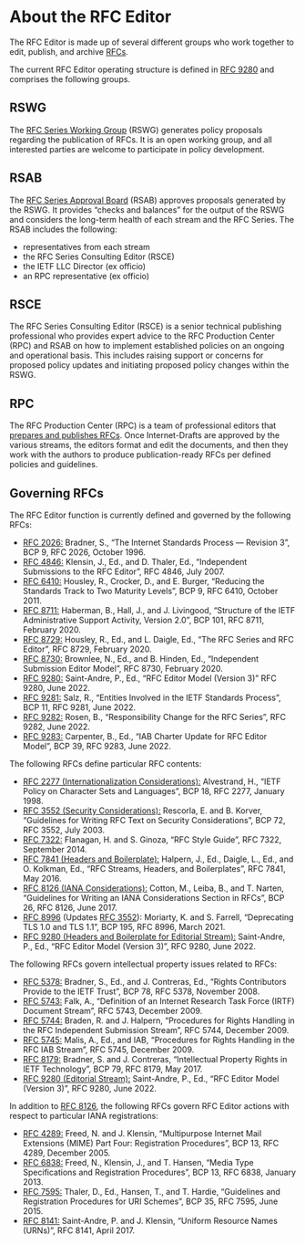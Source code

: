 # About the RFC Editor

The RFC Editor is made up of several different groups who work together to edit, publish, and archive [RFCs](https://docs.google.com/document/d/1GIzY1ZT_PJTOxacaFkAauUZ2p3eMPtui_v5RKORjyiw/edit?tab=t.0#heading=h.iikducyomqip).

The current RFC Editor operating structure is defined in [RFC 9280](/info/rfc9280/) and comprises the following groups.

## RSWG

The [RFC Series Working Group](https://datatracker.ietf.org/group/rswg/about/) (RSWG) generates policy proposals regarding the publication of RFCs. It is an open working group, and all interested parties are welcome to participate in policy development.

## RSAB

The [RFC Series Approval Board](https://datatracker.ietf.org/group/rsab/about/) (RSAB) approves proposals generated by the RSWG. It provides “checks and balances” for the output of the RSWG and considers the long-term health of each stream and the RFC Series. The RSAB includes the following:

- representatives from each stream
- the RFC Series Consulting Editor (RSCE)
- the IETF LLC Director (ex officio)
- an RPC representative (ex officio)

## RSCE

The RFC Series Consulting Editor (RSCE) is a senior technical publishing professional who provides expert advice to the RFC Production Center (RPC) and RSAB on how to implement established policies on an ongoing and operational basis. This includes raising support or concerns for proposed policy updates and initiating proposed policy changes within the RSWG.

## RPC

The RFC Production Center (RPC) is a team of professional editors that [prepares and publishes RFCs](/authors/rfc-edit/). Once Internet-Drafts are approved by the various streams, the editors format and edit the documents, and then they work with the authors to produce publication-ready RFCs per defined policies and guidelines.

## Governing RFCs

The RFC Editor function is currently defined and governed by the following RFCs:

- [RFC 2026:](/info/rfc2026/) Bradner, S., “The Internet Standards Process — Revision 3”, BCP 9, RFC 2026, October 1996.
- [RFC 4846:](/info/rfc4846/) Klensin, J., Ed., and D. Thaler, Ed., “Independent Submissions to the RFC Editor”, RFC 4846, July 2007.
- [RFC 6410:](/info/rfc6410/) Housley, R., Crocker, D., and E. Burger, “Reducing the Standards Track to Two Maturity Levels”, BCP 9, RFC 6410, October 2011.
- [RFC 8711:](/info/rfc8711/) Haberman, B., Hall, J., and J. Livingood, “Structure of the IETF Administrative Support Activity, Version 2.0”, BCP 101, RFC 8711, February 2020.
- [RFC 8729:](/info/rfc8729/) Housley, R., Ed., and L. Daigle, Ed., “The RFC Series and RFC Editor”, RFC 8729, February 2020.
- [RFC 8730:](/info/rfc8730/) Brownlee, N., Ed., and B. Hinden, Ed., “Independent Submission Editor Model”, RFC 8730, February 2020.
- [RFC 9280:](/info/rfc9280/) Saint-Andre, P., Ed., “RFC Editor Model (Version 3)” RFC 9280, June 2022.
- [RFC 9281:](/info/rfc9281/) Salz, R., “Entities Involved in the IETF Standards Process”, BCP 11, RFC 9281, June 2022.
- [RFC 9282:](/info/rfc9282/) Rosen, B., “Responsibility Change for the RFC Series”, RFC 9282, June 2022.
- [RFC 9283:](/info/rfc9283/) Carpenter, B., Ed., “IAB Charter Update for RFC Editor Model”, BCP 39, RFC 9283, June 2022.

The following RFCs define particular RFC contents:

- [RFC 2277 (Internationalization Considerations):](/info/rfc2277/) Alvestrand, H., “IETF Policy on Character Sets and Languages”, BCP 18, RFC 2277, January 1998\.
- [RFC 3552 (Security Considerations):](/info/rfc3552/) Rescorla, E. and B. Korver, “Guidelines for Writing RFC Text on Security Considerations”, BCP 72, RFC 3552, July 2003\.
- [RFC 7322:](/info/rfc7322/) Flanagan, H. and S. Ginoza, “RFC Style Guide”, RFC 7322, September 2014\.
- [RFC 7841 (Headers and Boilerplate):](/info/rfc7841/) Halpern, J., Ed., Daigle, L., Ed., and O. Kolkman, Ed., “RFC Streams, Headers, and Boilerplates”, RFC 7841, May 2016\.
- [RFC 8126 (IANA Considerations):](/info/rfc8126/) Cotton, M., Leiba, B., and T. Narten, “Guidelines for Writing an IANA Considerations Section in RFCs”, BCP 26, RFC 8126, June 2017\.
- [RFC 8996](/info/rfc8996/) (Updates [RFC 3552](/info/rfc3552/)): Moriarty, K. and S. Farrell, “Deprecating TLS 1.0 and TLS 1.1”, BCP 195, RFC 8996, March 2021\.
- [RFC 9280 (Headers and Boilerplate for Editorial Stream):](/info/rfc9280/) Saint-Andre, P., Ed., “RFC Editor Model (Version 3)”, RFC 9280, June 2022\.

The following RFCs govern intellectual property issues related to RFCs:

- [RFC 5378:](/info/rfc5378/) Bradner, S., Ed., and J. Contreras, Ed., “Rights Contributors Provide to the IETF Trust”, BCP 78, RFC 5378, November 2008\.
- [RFC 5743:](/info/rfc5743/) Falk, A., “Definition of an Internet Research Task Force (IRTF) Document Stream”, RFC 5743, December 2009\.
- [RFC 5744:](/info/rfc5744/) Braden, R. and J. Halpern, “Procedures for Rights Handling in the RFC Independent Submission Stream”, RFC 5744, December 2009\.
- [RFC 5745:](/info/rfc5745/) Malis, A., Ed., and IAB, “Procedures for Rights Handling in the RFC IAB Stream”, RFC 5745, December 2009\.
- [RFC 8179:](/info/rfc8179/) Bradner, S. and J. Contreras, “Intellectual Property Rights in IETF Technology”, BCP 79, RFC 8179, May 2017\.
- [RFC 9280 (Editorial Stream):](/info/rfc9280/) Saint-Andre, P., Ed., “RFC Editor Model (Version 3)”, RFC 9280, June 2022\.

In addition to [RFC 8126](/info/rfc8126/), the following RFCs govern RFC Editor actions with respect to particular IANA registrations:

- [RFC 4289:](/info/rfc4289/) Freed, N. and J. Klensin, “Multipurpose Internet Mail Extensions (MIME) Part Four: Registration Procedures”, BCP 13, RFC 4289, December 2005\.
- [RFC 6838:](/info/rfc6838/) Freed, N., Klensin, J., and T. Hansen, “Media Type Specifications and Registration Procedures”, BCP 13, RFC 6838, January 2013\.
- [RFC 7595:](/info/rfc7595/) Thaler, D., Ed., Hansen, T., and T. Hardie, “Guidelines and Registration Procedures for URI Schemes”, BCP 35, RFC 7595, June 2015\.
- [RFC 8141:](/info/rfc8141/) Saint-Andre, P. and J. Klensin, “Uniform Resource Names (URNs)”, RFC 8141, April 2017\.
